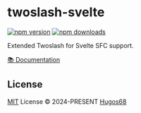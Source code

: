 # twoslash-svelte

[![npm version][npm-version-src]][npm-version-href]
[![npm downloads][npm-downloads-src]][npm-downloads-href]

Extended Twoslash for Svelte SFC support.

[📚 Documentation](https://twoslash.netlify.app/packages/svelte)

## License

[MIT](./LICENSE) License © 2024-PRESENT [Hugos68](https://github.com/Hugos68)

<!-- Badges -->

[npm-version-src]: https://img.shields.io/npm/v/twoslash-svelte?style=flat&colorA=161514&colorB=EAB836
[npm-version-href]: https://npmjs.com/package/twoslash-svelte
[npm-downloads-src]: https://img.shields.io/npm/dm/twoslash-svelte?style=flat&colorA=161514&colorB=E66041
[npm-downloads-href]: https://npmjs.com/package/twoslash-svelte

